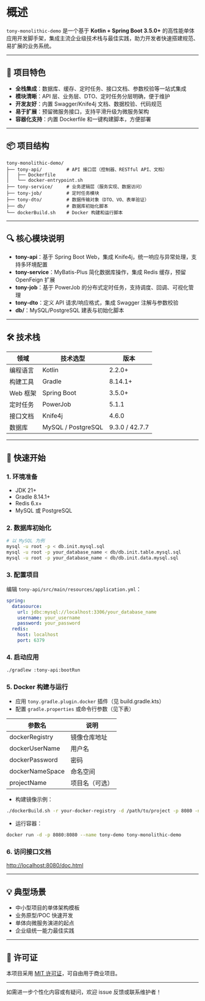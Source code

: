 # 概述

`tony-monolithic-demo` 是一个基于 **Kotlin + Spring Boot 3.5.0+** 的高性能单体应用开发脚手架，集成主流企业级技术栈与最佳实践，助力开发者快速搭建规范、易扩展的业务系统。

---

## 🚩 项目特色

- **全栈集成**：数据库、缓存、定时任务、接口文档、参数校验等一站式集成
- **模块清晰**：API 层、业务层、DTO、定时任务分层明确，便于维护
- **开发友好**：内置 Swagger/Knife4j 文档、数据校验、代码规范
- **易于扩展**：预留微服务接口，支持平滑升级为微服务架构
- **容器化支持**：内置 Dockerfile 和一键构建脚本，方便部署

---

## 📦 项目结构

```
tony-monolithic-demo/
├── tony-api/         # API 接口层（控制器、RESTful API、文档）
│   ├── Dockerfile
│   └── docker-entrypoint.sh
├── tony-service/     # 业务逻辑层（服务实现、数据访问）
├── tony-job/         # 定时任务模块
├── tony-dto/         # 数据传输对象（DTO、VO、表单验证）
├── db/               # 数据库初始化脚本
└── dockerBuild.sh    # Docker 构建和运行脚本
```

---

## 🔍 核心模块说明

- **tony-api**：基于 Spring Boot Web，集成 Knife4j，统一响应与异常处理，支持多环境配置
- **tony-service**：MyBatis-Plus 简化数据库操作，集成 Redis 缓存，预留 OpenFeign 扩展
- **tony-job**：基于 PowerJob 的分布式定时任务，支持调度、回调、可视化管理
- **tony-dto**：定义 API 请求/响应格式，集成 Swagger 注解与参数校验
- **db/**：MySQL/PostgreSQL 建表与初始化脚本

---

## 🛠️ 技术栈

| 领域         | 技术选型                 | 版本             |
|--------------|--------------------------|----------------|
| 编程语言     | Kotlin                   | 2.2.0+        |
| 构建工具     | Gradle                   | 8.14.1+        |
| Web 框架     | Spring Boot              | 3.5.0+         |
| 定时任务     | PowerJob                 | 5.1.1          |
| 接口文档     | Knife4j                  | 4.6.0          |
| 数据库       | MySQL / PostgreSQL       | 9.3.0 / 42.7.7 |

---

## 🚀 快速开始

### 1. 环境准备

- JDK 21+
- Gradle 8.14.1+
- Redis 6.x+
- MySQL 或 PostgreSQL

### 2. 数据库初始化

```bash
# 以 MySQL 为例
mysql -u root -p < db.init.mysql.sql
mysql -u root -p your_database_name < db/db.init.table.mysql.sql
mysql -u root -p your_database_name < db/db.init.data.mysql.sql
```

### 3. 配置项目

编辑 `tony-api/src/main/resources/application.yml`：

```yaml
spring:
  datasource:
    url: jdbc:mysql://localhost:3306/your_database_name
    username: your_username
    password: your_password
  redis:
    host: localhost
    port: 6379
```

### 4. 启动应用

```bash
./gradlew :tony-api:bootRun
```

### 5. Docker 构建与运行

- 应用 `tony.gradle.plugin.docker` 插件（见 build.gradle.kts）
- 配置 `gradle.properties` 或命令行参数（见下表）

| 参数名           | 说明                   |
|------------------|------------------------|
| dockerRegistry   | 镜像仓库地址           |
| dockerUserName   | 用户名                 |
| dockerPassword   | 密码                   |
| dockerNameSpace  | 命名空间               |
| projectName      | 项目名（可选）         |

- 构建镜像示例：

```bash
./dockerBuild.sh -r your-docker-registry -d /path/to/project -p 8080 -n tony-monolithic-demo -P prod -N your-org -t v1.0
```

- 运行容器：

```bash
docker run -d -p 8080:8080 --name tony-demo tony-monolithic-demo
```

### 6. 访问接口文档

[http://localhost:8080/doc.html](http://localhost:8080/doc.html)

---

## 💡 典型场景

- 中小型项目的单体架构模板
- 业务原型/POC 快速开发
- 单体向微服务演进的起点
- 企业级统一能力最佳实践

---

## 📄 许可证

本项目采用 [MIT 许可证](LICENSE)，可自由用于商业项目。

---

如需进一步个性化内容或有疑问，欢迎 issue 反馈或联系维护者！
